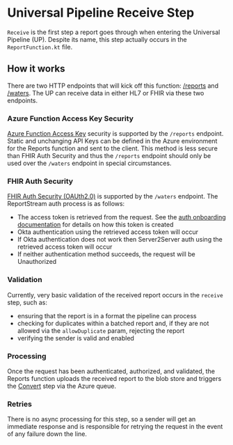 # Universal Pipeline Receive Step

`Receive` is the first step a report goes through when entering the Universal Pipeline (UP). Despite its name, this step
actually occurs in the `ReportFunction.kt` file.

## How it works

There are two HTTP endpoints that will kick off this function: [/reports](../api/reports.yml)
and [/waters](../api/waters-reports.yml). The UP can receive data in either HL7 or FHIR via these two endpoints.

### Azure Function Access Key Security

[Azure Function Access Key](https://learn.microsoft.com/en-us/azure/azure-functions/functions-bindings-http-webhook-trigger?tabs=python-v2%2Cisolated-process%2Cnodejs-v4%2Cfunctionsv2&pivots=programming-language-csharp#authorization-keys)
security is supported by
the `/reports` endpoint. Static and unchanging API Keys can be defined
in the Azure environment for the Reports function and sent to the client. This method is less secure than FHIR Auth
Security and thus the `/reports` endpoint should only be used over the `/waters` endpoint in special circumstances.

### FHIR Auth Security

[FHIR Auth Security (OAUth2.0)](https://docs.smarthealthit.org/authorization/best-practices/) is supported by
the `/waters` endpoint. The ReportStream auth process is as follows:

- The access token is retrieved from the request. See
  the [auth onboarding documentation](https://reportstream.cdc.gov/developer-resources/api/getting-started) for details
  on how this
  token is created
- Okta authentication using the retrieved access token will occur
- If Okta authentication does not work then Server2Server auth using the retrieved access token will occur
- If neither authentication method succeeds, the request will be Unauthorized

### Validation

Currently, very basic validation of the received report occurs in the `receive` step, such as:

- ensuring that the report is in a format the pipeline can process
- checking for duplicates within a batched report and, if they are not allowed via the `allowDuplicate` param, rejecting
  the report
- verifying the sender is valid and enabled

### Processing

Once the request has been authenticated, authorized, and validated, the Reports function uploads the received report
to the blob store and triggers the [Convert](convert.md) step via the Azure queue.

### Retries

There is no async processing for this step, so a sender will get an immediate response and is responsible for retrying
the
request in the event of any failure down the line.